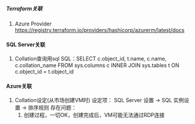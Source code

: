 ﻿##### Terraform关联 ####
1. Azure Provider
    https://registry.terraform.io/providers/hashicorp/azurerm/latest/docs

#### SQL Server关联 ####
1. Collation查询用sql
    SQL：SELECT c.object_id, t.name, c.name, c.collation_name
      FROM sys.columns c INNER JOIN sys.tables t ON c.object_id = t.object_id


#### Azure关联 ####
1. Collation设定(从市场创建VM时)
  设定项：
   SQL Server 设置 -> SQL 实例设置 -> 排序规则
  存在问题：
   1. 创建过程，一切OK，创建完成后，VM可能无法通过RDP连接